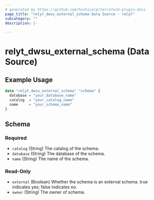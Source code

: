 ```yaml
---
# generated by https://github.com/hashicorp/terraform-plugin-docs
page_title: "relyt_dwsu_external_schema Data Source - relyt"
subcategory: ""
description: |-
  
---
```


# relyt_dwsu_external_schema (Data Source)



## Example Usage

```terraform
data "relyt_dwsu_external_schema" "schema" {
  database = "your_database_name"
  catalog  = "your_catalog_name"
  name     = "your_schema_name"
}
```

<!-- schema generated by tfplugindocs -->
## Schema

### Required

- `catalog` (String) The catalog of the schema.
- `database` (String) The database of the schema.
- `name` (String) The name of the schema.

### Read-Only

- `external` (Boolean) Whether the schema is an external schema. true indicates yes; false indicates no.
- `owner` (String) The owner of schema.
